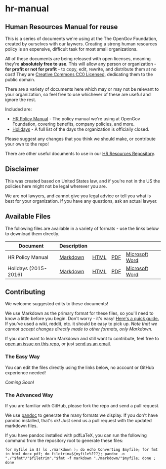# hr-manual
## Human Resources Manual for reuse

This is a series of documents we're using at the The OpenGov Foundation, created by ourselves with our laywers. Creating a strong human resources policy is an expensive, difficult task for most small organizations.

All of these documents are being released with open licenses, meaning they're **absolutely free to use**.  This will allow any person or organization - **for profit or not for profit** - to copy, edit, rewrite, and distribute them at no cost!  They are [Creative Commons CC0 Licensed](https://creativecommons.org/publicdomain/zero/1.0/), dedicating them to the public domain.

There are a variety of documents here which may or may not be relevant to your organization, so feel free to use whichever of these are useful and ignore the rest.

Included are:

* [HR Policy Manual](./markdown/manual.md) - The policy manual we're using at OpenGov Foundation, covering benefits, company policies, and more.
* [Holidays](./markdown/holidays.md) - A full list of the days the organization is officially closed.

Please suggest any changes that you think we should make, or contribute your own to the repo!

There are other useful documents to use in our [HR Resources Repository](https://github.com/opengovfoundation/hr-resources).


## Disclaimer
This was created based on United States law, and if you're not in the US the policies here might not be legal wherever you are.

We are not lawyers, and cannot give you legal advice or tell you what is best for your organization. If you have any questions, ask an actual lawyer.

## Available Files

The following files are available in a variety of formats - use the links below to download them directly.

Document | Description | | | |
--- | --- | --- | --- | --- |
HR Policy Manual | [Markdown](https://rawgit.com/opengovfoundation/hr-manual/master/markdown/manual.md) | [HTML](https://rawgit.com/opengovfoundation/hr-manual/master/html/manual.html) | [PDF](https://rawgit.com/opengovfoundation/hr-manual/master/pdf/manual.pdf) | [Microsoft Word](https://rawgit.com/opengovfoundation/hr-manual/master/docx/manual.docx)
Holidays (2015-2016) | [Markdown](https://rawgit.com/opengovfoundation/hr-manual/master/markdown/holidays.md) | [HTML](https://rawgit.com/opengovfoundation/hr-manual/master/html/holidays.html) | [PDF](https://rawgit.com/opengovfoundation/hr-manual/master/pdf/holidays.pdf) | [Microsoft Word](https://rawgit.com/opengovfoundation/hr-manual/master/docx/holidays.docx)

## Contributing

We welcome suggested edits to these documents!

We use Markdown as the primary format for these files, so you'll need to know a little before you begin. Don't worry - it's easy!  [Here's a quick guide.](https://guides.github.com/features/mastering-markdown/) If you've used a wiki, reddit, etc. it should be easy to pick up.  *Note that we _cannot_ accept changes directly made to other formats, only Markdown.*

If you don't want to learn Markdown and still want to contribute, feel free to [open an issue on this repo](./issues), or just [send us an email](mailto:sayhello@opengovfoundation.org).

### The Easy Way ###
You can edit the files directly using the links below, no account or GitHub experience needed!

*Coming Soon!*

### The Advanced Way ###
If you are familiar with GitHub, please fork the repo and send a pull request.

We use [pandoc](http://pandoc.org/) to generate the many formats we display.  If you don't have pandoc installed, that's ok!  Just send us a pull request with the updated markdown files.

If you have pandoc installed with pdfLaTeX, you can run the following command from the repository root to generate these files:

    for myfile in $( ls ./markdown ); do echo Converting $myfile; for fmt in html docx pdf; do filetrim=${myfile%???}; pandoc -o "./"$fmt"/"$filetrim"."$fmt -f markdown "./markdown/"$myfile; done ; done


